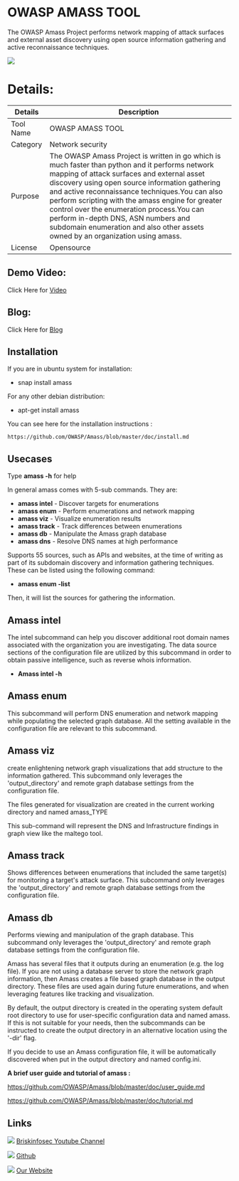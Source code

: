 OWASP AMASS TOOL
============

The OWASP Amass Project performs network mapping of attack surfaces and external asset discovery using open source information gathering and active reconnaissance techniques.

![ ](https://briskinfosec.com//assets/tooloftheday/119.jpg)


Details:
============
|  Details | Description   |
| ------------ | ------------ |
|  Tool Name | OWASP AMASS TOOL |
|  Category | Network security  |
|  Purpose |  The OWASP Amass Project is written in go which is much faster than python and it performs network mapping of attack surfaces and external asset discovery using open source information gathering and active reconnaissance techniques.You can also perform scripting with the amass engine for greater control over the enumeration process.You can perform in-depth DNS, ASN numbers and subdomain enumeration and also other assets owned by an organization using amass.  |
|  License |    Opensource |

Demo Video:
-----------------
Click Here for [Video](https://www.youtube.com/watch?v=TYP07_34PXo "Video")


Blog:
--------------
Click Here for [Blog](https://briskinfosec.com/tooloftheday/toolofthedaydetail/OWASP-Amass-Tool-for-Network-Mapping-of-Attack-Surface "Blog")

Installation
----------------

If you are in ubuntu system for installation:

-  snap install amass

For any other debian distribution:

 - apt-get install amass

You can see here for the installation instructions :

    https://github.com/OWASP/Amass/blob/master/doc/install.md

Usecases
----------------

Type **amass -h** for help

In general amass comes with 5-sub commands. They are:

- **amass intel** - Discover targets for enumerations
- **amass enum**  - Perform enumerations and network mapping
- **amass viz**   - Visualize enumeration results
- **amass track** - Track differences between enumerations
- **amass db**    - Manipulate the Amass graph database
- **amass dns**   - Resolve DNS names at high performance

Supports 55 sources, such as APIs and websites, at the time of writing as part of its subdomain discovery and information gathering techniques. These can be listed using the following command:

- **amass enum -list**

Then, it will list the sources for gathering the information.

**Amass intel**
------------

The intel subcommand can help you discover additional root domain names associated with the organization you are investigating. The data source sections of the configuration file are utilized by this subcommand in order to obtain passive intelligence, such as reverse whois information.

- **Amass intel -h**

Amass enum
------------

This subcommand will perform DNS enumeration and network mapping while populating the selected graph database. All the setting available in the configuration file are relevant to this subcommand.

Amass viz
------------

create enlightening network graph visualizations that add structure to the information gathered. This subcommand only leverages the 'output_directory' and remote graph database settings from the configuration file.

The files generated for visualization are created in the current working directory and named amass_TYPE

This sub-command will represent the DNS and Infrastructure findings in graph view like the maltego tool.

Amass track
------------

Shows differences between enumerations that included the same target(s) for monitoring a target's attack surface. This subcommand only leverages the 'output_directory' and remote graph database settings from the configuration file.

Amass db
------------


Performs viewing and manipulation of the graph database. This subcommand only leverages the 'output_directory' and remote graph database settings from the configuration file.

Amass has several files that it outputs during an enumeration (e.g. the log file). If you are not using a database server to store the network graph information, then Amass creates a file based graph database in the output directory. These files are used again during future enumerations, and when leveraging features like tracking and visualization.

By default, the output directory is created in the operating system default root directory to use for user-specific configuration data and named amass. If this is not suitable for your needs, then the subcommands can be instructed to create the output directory in an alternative location using the '-dir' flag.

If you decide to use an Amass configuration file, it will be automatically discovered when put in the output directory and named config.ini.

**A brief user guide and tutorial of amass :**

https://github.com/OWASP/Amass/blob/master/doc/user_guide.md

https://github.com/OWASP/Amass/blob/master/doc/tutorial.md


Links
----------------

 ![ ](https://img.icons8.com/color/15/000000/youtube-play.png) [Briskinfosec Youtube Channel](https://www.youtube.com/channel/UCcPmqqYETcO_7-6p_uUsF1w "Briskinfosec Youtube Channel")


 ![ ](https://img.icons8.com/glyph-neue/15/000000/github.png) [Github](https://github.com/briskinfosec "Github") 

  ![ ](https://img.icons8.com/ios/15/000000/internet--v2.png) [Our Website](https://www.briskinfosec.com/ "Our Website")